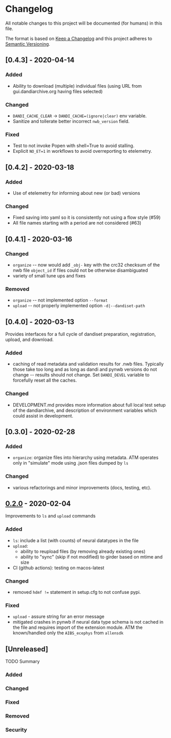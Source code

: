 # Changelog
All notable changes to this project will be documented (for humans) in this file.

The format is based on [Keep a Changelog](http://keepachangelog.com/en/1.0.0/)
and this project adheres to [Semantic Versioning](http://semver.org/spec/v2.0.0.html).


## [0.4.3] - 2020-04-14

### Added
- Ability to download (multiple) individual files (using URL from
  gui.dandiarchive.org having files selected)
### Changed
- `DANDI_CACHE_CLEAR` -> `DANDI_CACHE=(ignore|clear)` env variable.
- Sanitize and tollerate better incorrect `nwb_version` field.
### Fixed
- Test to not invoke Popen with shell=True to avoid stalling.
- Explicit `NO_ET=1` in workflows to avoid overreporting to etelemetry.


## [0.4.2] - 2020-03-18

### Added
- Use of etelemetry for informing about new (or bad) versions
### Changed
- Fixed saving into yaml so it is consistently not using a flow style
  (#59)
- All file names starting with a period are not considered (#63)

## [0.4.1] - 2020-03-16

### Changed
- `organize` -- now would add `_obj-` key with the crc32 checksum
  of the nwb file `object_id` if files could not be otherwise
  disambiguated
- variety of small tune ups and fixes
### Removed
- `organize` -- not implemented option `--format`
- `upload` -- not properly implemented option `-d|--dandiset-path`

## [0.4.0] - 2020-03-13

Provides interfaces for a full cycle of dandiset preparation,
registration, upload, and download.

### Added
- caching of read metadata and validation results for .nwb files.
  Typically those take too long and as long as dandi and pynwb
  versions do not change -- results should not change.
  Set `DANDI_DEVEL` variable to forcefully reset all the caches.
### Changed
- DEVELOPMENT.md provides more information about full local
  test setup of the dandiarchive, and description of
  environment variables which could assist in development.

## [0.3.0] - 2020-02-28

### Added
- `organize`: organize files into hierarchy using metadata.
  ATM operates only in "simulate" mode using .json files dumped by `ls`
### Changed
- various refactorings and minor improvements (docs, testing, etc).


## [0.2.0] - 2020-02-04

Improvements to `ls` and `upload` commands

### Added
- `ls`: include a list (with counts) of neural datatypes in the file
- `upload`:
  - ability to reupload files (by removing already existing ones)
  - ability to "sync" (skip if not modified) to girder based on mtime
    and size
- CI (github actions): testing on macos-latest
### Changed
- removed `hdmf !=` statement in setup.cfg to not confuse pypi.
### Fixed
- `upload` - assure string for an error message
- mitigated crashes in pynwb if neural data type schema is not cached
  in the file and requires import of the extension module.  ATM the
  known/handled only the `AIBS_ecephys` from `allensdk`


## [Unreleased]

TODO Summary

### Added
### Changed
### Fixed
### Removed
### Security


[0.2.0]: https://github.com/dandi/dandi-cli/commits/0.2.0
